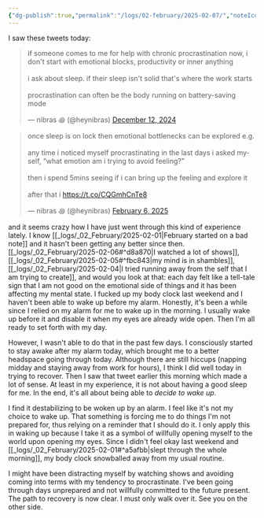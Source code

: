 ```yaml
---
{"dg-publish":true,"permalink":"/logs/02-february/2025-02-07/","noteIcon":"","created":"2025-02-07"}
---
```


I saw these tweets today:

<blockquote class="twitter-tweet" data-theme="dark"><p lang="en" dir="ltr">if someone comes to me for help with chronic procrastination now, i don&#39;t start with emotional blocks, productivity or inner anything<br><br>i ask about sleep. if their sleep isn&#39;t solid that&#39;s where the work starts<br><br>procrastination can often be the body running on battery-saving mode</p>&mdash; nibras ꩜ (@heynibras) <a href="https://twitter.com/heynibras/status/1867321027703058903?ref_src=twsrc%5Etfw">December 12, 2024</a></blockquote> <script async src="https://platform.twitter.com/widgets.js" charset="utf-8"></script>

<blockquote class="twitter-tweet" data-theme="dark"><p lang="en" dir="ltr">once sleep is on lock then emotional bottlenecks can be explored e.g.<br><br>any time i noticed myself procrastinating in the last days i asked myself, “what emotion am i trying to avoid feeling?”<br><br>then i spend 5mins seeing if i can bring up the feeling and explore it<br><br>after that i <a href="https://t.co/CQGmhCnTe8">https://t.co/CQGmhCnTe8</a></p>&mdash; nibras ꩜ (@heynibras) <a href="https://twitter.com/heynibras/status/1887652382344908930?ref_src=twsrc%5Etfw">February 6, 2025</a></blockquote> <script async src="https://platform.twitter.com/widgets.js" charset="utf-8"></script>

and it seems crazy how I have just went through this kind of experience lately. I know [[_logs/_02_February/2025-02-01\|February started on a bad note]] and it hasn't been getting any better since then. [[_logs/_02_February/2025-02-06#^d8a870\|I watched a lot of shows]], [[_logs/_02_February/2025-02-05#^fbc843\|my mind is in shambles]], [[_logs/_02_February/2025-02-04\|I tried running away from the self that I am trying to create]], and would you look at that: each day felt like a tell-tale sign that I am not good on the emotional side of things and it has been affecting my mental state. I fucked up my body clock last weekend and I haven't been able to wake up before my alarm. Honestly, it's been a while since I relied on my alarm for me to wake up in the morning. I usually wake up before it and disable it when my eyes are already wide open. Then I'm all ready to set forth with my day.

However, I wasn't able to do that in the past few days. I consciously started to stay awake after my alarm today, which brought me to a better headspace going through today. Although there are still hiccups (napping midday and staying away from work for hours), I think I did well today in trying to recover. Then I saw that tweet earlier this morning which made a lot of sense. At least in my experience, it is not about having a good sleep for me. In the end, it's all about being able to *decide to wake up.*

I find it destabilizing to be woken up by an alarm. I feel like it's not my choice to wake up. That something is forcing me to do things I'm not prepared for, thus relying on a reminder that I should do it. I only apply this in waking up because I take it as a symbol of willfully opening myself to the world upon opening my eyes. Since I didn't feel okay last weekend and [[_logs/_02_February/2025-02-01#^a5afbb\|slept through the whole morning]], my body clock snowballed away from my usual routine.

I might have been distracting myself by watching shows and avoiding coming into terms with my tendency to procrastinate. I've been going through days unprepared and not willfully committed to the future present. The path to recovery is now clear. I must only walk over it. See you on the other side.